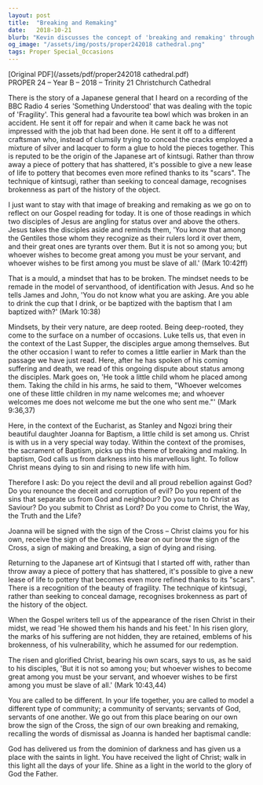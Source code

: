 ```yaml
---
layout: post
title:  "Breaking and Remaking"
date:   2018-10-21
blurb: "Kevin discusses the concept of 'breaking and remaking' through the story of a Japanese general and the art of kintsugi, where broken pottery is repaired with silver and lacquer, embracing its history. He relates this to the Gospel's message of servanthood and the transformation through baptism, calling for a community of servants, following Christ's example of humility and service."
og_image: "/assets/img/posts/proper242018 cathedral.png"
tags: Proper Special_Occasions
---
```

[Original PDF](/assets/pdf/proper242018 cathedral.pdf)    
PROPER 24 – Year B – 2018 – Trinity 21
Christchurch Cathedral

There is the story of a Japanese general that I heard on a recording of the BBC Radio 4 series 'Something Understood' that was dealing with the topic of 'Fragility'. This general had a favourite tea bowl which was broken in an accident. He sent it off for repair and when it came back he was not impressed with the job that had been done. He sent it off to a different craftsman who, instead of clumsily trying to conceal the cracks employed a mixture of silver and lacquer to form a glue to hold the pieces together. This is reputed to be the origin of the Japanese art of kintsugi. Rather than throw away a piece of pottery that has shattered, it's possible to give a new lease of life to pottery that becomes even more refined thanks to its "scars". The technique of kintsugi, rather than seeking to conceal damage, recognises brokenness as part of the history of the object.

I just want to stay with that image of breaking and remaking as we go on to reflect on our Gospel reading for today. It is one of those readings in which two disciples of Jesus are angling for status over and above the others. Jesus takes the disciples aside and reminds them, 'You know that among the Gentiles those whom they recognize as their rulers lord it over them, and their great ones are tyrants over them. But it is not so among you; but whoever wishes to become great among you must be your servant, and whoever wishes to be first among you must be slave of all.' (Mark 10:42ff)

That is a mould, a mindset that has to be broken. The mindset needs to be remade in the model of servanthood, of identification with Jesus. And so he tells James and John, 'You do not know what you are asking. Are you able to drink the cup that I drink, or be baptized with the baptism that I am baptized with?' (Mark 10:38)

Mindsets, by their very nature, are deep rooted. Being deep-rooted, they come to the surface on a number of occasions. Luke tells us, that even in the context of the Last Supper, the disciples argue among themselves. But the other occasion I want to refer to comes a little earlier in Mark than the passage we have just read. Here, after he has spoken of his coming suffering and death, we read of this ongoing dispute about status among the disciples. Mark goes on, 'He took a little child whom he placed among them. Taking the child in his arms, he said to them, "Whoever welcomes one of these little children in my name welcomes me; and whoever welcomes me does not welcome me but the one who sent me."' (Mark 9:36,37)

Here, in the context of the Eucharist, as Stanley and Ngozi bring their beautiful daughter Joanna for Baptism, a little child is set among us. Christ is with us in a very special way today. Within the context of the promises, the sacrament of Baptism, picks up this theme of breaking and making. In baptism, God calls us from darkness into his marvellous light. To follow Christ means dying to sin and rising to new life with him.

Therefore I ask:
Do you reject the devil and all proud rebellion against God?
Do you renounce the deceit and corruption of evil?
Do you repent of the sins that separate us from God and neighbour?
Do you turn to Christ as Saviour?
Do you submit to Christ as Lord?
Do you come to Christ, the Way, the Truth and the Life?

Joanna will be signed with the sign of the Cross – Christ claims you for his own, receive the sign of the Cross. We bear on our brow the sign of the Cross, a sign of making and breaking, a sign of dying and rising.

Returning to the Japanese art of Kintsugi that I started off with, rather than throw away a piece of pottery that has shattered, it's possible to give a new lease of life to pottery that becomes even more refined thanks to its "scars". There is a recognition of the beauty of fragility. The technique of kintsugi, rather than seeking to conceal damage, recognises brokenness as part of the history of the object.

When the Gospel writers tell us of the appearance of the risen Christ in their midst, we read 'He showed them his hands and his feet.' In his risen glory, the marks of his suffering are not hidden, they are retained, emblems of his brokenness, of his vulnerability, which he assumed for our redemption.

The risen and glorified Christ, bearing his own scars, says to us, as he said to his disciples, 'But it is not so among you; but whoever wishes to become great among you must be your servant, and whoever wishes to be first among you must be slave of all.' (Mark 10:43,44)

You are called to be different. In your life together, you are called to model a different type of community; a community of servants; servants of God, servants of one another. We go out from this place bearing on our own brow the sign of the Cross, the sign of our own breaking and remaking, recalling the words of dismissal as Joanna is handed her baptismal candle:

God has delivered us from the dominion of darkness and has given us a place with the saints in light. You have received the light of Christ; walk in this light all the days of your life. Shine as a light in the world to the glory of God the Father.
